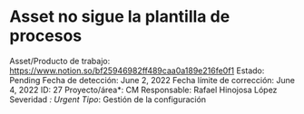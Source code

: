 # Asset no sigue la plantilla de procesos

Asset/Producto de trabajo: https://www.notion.so/bf25946982ff489caa0a189e216fe0f1 
Estado: Pending
Fecha de detección: June 2, 2022
Fecha límite de corrección: June 4, 2022
ID: 27
Proyecto/área*: CM
Responsable: Rafael Hinojosa López
Severidad *: Urgent
Tipo*: Gestión de la configuración